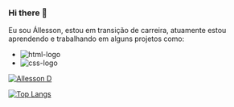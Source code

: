 ### Hi there 👋

Eu sou Állesson, estou em transição de carreira, atuamente estou aprendendo e trabalhando em alguns projetos como:

- <img src="https://img.shields.io/badge/HTML5-E34F26?style=for-the-badge&logo=html5&logoColor=white" alt="html-logo"/>
- <img src="https://img.shields.io/badge/CSS-239120?&style=for-the-badge&logo=css3&logoColor=white" alt="css-logo"/>

[![Allesson D](https://github-readme-stats.vercel.app/api?username=Allesson)](https://github.com/anuraghazra/github-readme-stats)

[![Top Langs](https://github-readme-stats.vercel.app/api/top-langs/?username=Allesson)](https://github.com/anuraghazra/github-readme-stats)


